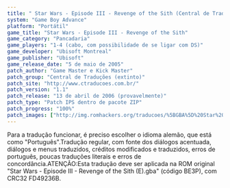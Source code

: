 ```yaml
---
title: " Star Wars - Episode III - Revenge of the Sith (Central de Traduções)"
system: "Game Boy Advance"
platform: "Portátil"
game_title: "Star Wars - Episode III - Revenge of the Sith"
game_category: "Pancadaria"
game_players: "1-4 (cabo, com possibilidade de se ligar com DS)"
game_developer: "Ubisoft Montreal"
game_publisher: "Ubisoft"
game_release_date: "5 de maio de 2005"
patch_author: "Game Master e Kick Master"
patch_group: "Central de Traduções (extinto)"
patch_site: "http://www.ctraducoes.com.br/"
patch_version: "1.1"
patch_release: "13 de abril de 2006 (provavelmente)"
patch_type: "Patch IPS dentro de pacote ZIP"
patch_progress: "100%"
patch_images: ["http://img.romhackers.org/traducoes/%5BGBA%5D%20Star%20Wars%20-%20Episode%20III%20-%20Revenge%20of%20the%20Sith%20-%20Central%20de%20Tradu%C3%A7%C3%B5es%20-%201.png","http://img.romhackers.org/traducoes/%5BGBA%5D%20Star%20Wars%20-%20Episode%20III%20-%20Revenge%20of%20the%20Sith%20-%20Central%20de%20Tradu%C3%A7%C3%B5es%20-%202.png","http://img.romhackers.org/traducoes/%5BGBA%5D%20Star%20Wars%20-%20Episode%20III%20-%20Revenge%20of%20the%20Sith%20-%20Central%20de%20Tradu%C3%A7%C3%B5es%20-%203.png"]
---
```

Para a tradução funcionar, é preciso escolher o idioma alemão, que está como "Português".Tradução regular, com fonte dos diálogos acentuada, diálogos e menus traduzidos, créditos modificados e traduzidos, erros de português, poucas traduções literais e erros de concordância.ATENÇÃO:Esta tradução deve ser aplicada na ROM original "Star Wars - Episode III - Revenge of the Sith (E).gba" (código BE3P), com CRC32 FD49236B.
